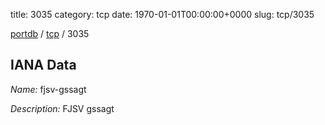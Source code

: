 title: 3035
category: tcp
date: 1970-01-01T00:00:00+0000
slug: tcp/3035

[portdb](/) / [tcp](/category/tcp.html) / 3035


## IANA Data

_Name:_ fjsv-gssagt

_Description:_ FJSV gssagt

